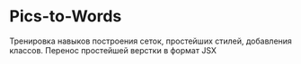 # Pics-to-Words
Тренировка навыков построения сеток, простейших стилей, добавления классов. Перенос простейшей верстки в формат JSX
